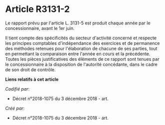 # Article R3131-2

Le rapport prévu par l'article L. 3131-5 est produit chaque année par le concessionnaire, avant le 1er juin.

Il tient compte des spécificités du secteur d'activité concerné et respecte les principes comptables d'indépendance des
exercices et de permanence des méthodes retenues pour l'élaboration de chacune de ses parties, tout en permettant la
comparaison entre l'année en cours et la précédente. Toutes les pièces justificatives des éléments de ce rapport sont tenues
par le concessionnaire à la disposition de l'autorité concédante, dans le cadre de son droit de contrôle.

**Liens relatifs à cet article**

_Codifié par_:

  - Décret n°2018-1075 du 3 décembre 2018 - art.

_Créé par_:

  - Décret n°2018-1075 du 3 décembre 2018 - art.
